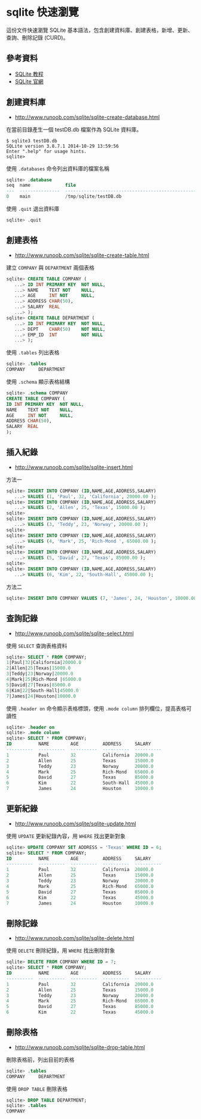 # sqlite 快速瀏覽

這份文件快速瀏覽 SQLite 基本語法，包含創建資料庫、創建表格，新增、更新、查詢、刪除記錄 (CURD)。

## 參考資料

- [SQLite 教程](http://www.runoob.com/sqlite/sqlite-tutorial.html)
- [SQLite 官網](https://www.sqlite.org/)

## 創建資料庫
- http://www.runoob.com/sqlite/sqlite-create-database.html

在當前目錄產生一個 testDB.db 檔案作為 SQLite 資料庫。
```shell
$ sqlite3 testDB.db
SQLite version 3.8.7.1 2014-10-29 13:59:56
Enter ".help" for usage hints.
sqlite>
```

使用 `.databases` 命令列出資料庫的檔案名稱
```sql
sqlite> .database
seq  name             file
---  ---------------  ----------------------------------------------------------
0    main             /tmp/sqlite/testDB.db
```

使用 `.quit` 退出資料庫
```sql
sqlite> .quit
```

## 創建表格
- http://www.runoob.com/sqlite/sqlite-create-table.html

建立 `COMPANY` 與 `DEPARTMENT` 兩個表格
```sql
sqlite> CREATE TABLE COMPANY (
   ...> ID INT PRIMARY KEY  NOT NULL,
   ...> NAME    TEXT NOT    NULL,
   ...> AGE     INT NOT     NULL,
   ...> ADDRESS CHAR(50),
   ...> SALARY  REAL
   ...> );
sqlite> CREATE TABLE DEPARTMENT (
   ...> ID INT PRIMARY KEY  NOT NULL,
   ...> DEPT    CHAR(50)    NOT NULL,
   ...> EMP_ID  INT         NOT NULL
   ...> );
```

使用 `.tables` 列出表格
```sql
sqlite> .tables
COMPANY     DEPARTMENT
```

使用 `.schema` 顯示表格結構
```sql
sqlite> .schema COMPANY
CREATE TABLE COMPANY (
ID INT PRIMARY KEY  NOT NULL,
NAME    TEXT NOT    NULL,
AGE     INT NOT     NULL,
ADDRESS CHAR(50),
SALARY  REAL
);
```

## 插入紀錄
- http://www.runoob.com/sqlite/sqlite-insert.html

方法一
```sql
sqlite> INSERT INTO COMPANY (ID,NAME,AGE,ADDRESS,SALARY)
   ...> VALUES (1, 'Paul', 32, 'California', 20000.00 );
sqlite> INSERT INTO COMPANY (ID,NAME,AGE,ADDRESS,SALARY)
   ...> VALUES (2, 'Allen', 25, 'Texas', 15000.00 );
sqlite>
sqlite> INSERT INTO COMPANY (ID,NAME,AGE,ADDRESS,SALARY)
   ...> VALUES (3, 'Teddy', 23, 'Norway', 20000.00 );
sqlite>
sqlite> INSERT INTO COMPANY (ID,NAME,AGE,ADDRESS,SALARY)
   ...> VALUES (4, 'Mark', 25, 'Rich-Mond ', 65000.00 );
sqlite>
sqlite> INSERT INTO COMPANY (ID,NAME,AGE,ADDRESS,SALARY)
   ...> VALUES (5, 'David', 27, 'Texas', 85000.00 );
sqlite>
sqlite> INSERT INTO COMPANY (ID,NAME,AGE,ADDRESS,SALARY)
   ...> VALUES (6, 'Kim', 22, 'South-Hall', 45000.00 );
```

方法二
```sql
sqlite> INSERT INTO COMPANY VALUES (7, 'James', 24, 'Houston', 10000.00 );
```

## 查詢記錄
- http://www.runoob.com/sqlite/sqlite-select.html

使用 `SELECT` 查詢表格資料
```sql
sqlite> SELECT * FROM COMPANY;
1|Paul|32|California|20000.0
2|Allen|25|Texas|15000.0
3|Teddy|23|Norway|20000.0
4|Mark|25|Rich-Mond |65000.0
5|David|27|Texas|85000.0
6|Kim|22|South-Hall|45000.0
7|James|24|Houston|10000.0
```

使用 `.header on` 命令顯示表格標頭，使用 `.mode column` 排列欄位，提高表格可讀性
```sql
sqlite> .header on
sqlite> .mode column
sqlite> SELECT * FROM COMPANY;
ID          NAME        AGE         ADDRESS     SALARY
----------  ----------  ----------  ----------  ----------
1           Paul        32          California  20000.0
2           Allen       25          Texas       15000.0
3           Teddy       23          Norway      20000.0
4           Mark        25          Rich-Mond   65000.0
5           David       27          Texas       85000.0
6           Kim         22          South-Hall  45000.0
7           James       24          Houston     10000.0
```

## 更新紀錄
- http://www.runoob.com/sqlite/sqlite-update.html

使用 `UPDATE` 更新紀錄內容，用 `WHERE` 找出更新對象
```sql
sqlite> UPDATE COMPANY SET ADDRESS = 'Texas' WHERE ID = 6;
sqlite> SELECT * FROM COMPANY;
ID          NAME        AGE         ADDRESS     SALARY
----------  ----------  ----------  ----------  ----------
1           Paul        32          California  20000.0
2           Allen       25          Texas       15000.0
3           Teddy       23          Norway      20000.0
4           Mark        25          Rich-Mond   65000.0
5           David       27          Texas       85000.0
6           Kim         22          Texas       45000.0
7           James       24          Houston     10000.0
```

## 刪除記錄
- http://www.runoob.com/sqlite/sqlite-delete.html

使用 `DELETE` 刪除紀錄，用 `WHERE` 找出刪除對象
```sql
sqlite> DELETE FROM COMPANY WHERE ID = 7;
sqlite> SELECT * FROM COMPANY;
ID          NAME        AGE         ADDRESS     SALARY
----------  ----------  ----------  ----------  ----------
1           Paul        32          California  20000.0
2           Allen       25          Texas       15000.0
3           Teddy       23          Norway      20000.0
4           Mark        25          Rich-Mond   65000.0
5           David       27          Texas       85000.0
6           Kim         22          Texas       45000.0
```

## 刪除表格
- http://www.runoob.com/sqlite/sqlite-drop-table.html

刪除表格前，列出目前的表格
```sql
sqlite> .tables
COMPANY     DEPARTMENT
```

使用 `DROP TABLE` 刪除表格
```sql
sqlite> DROP TABLE DEPARTMENT;
sqlite> .tables
COMPANY
```
